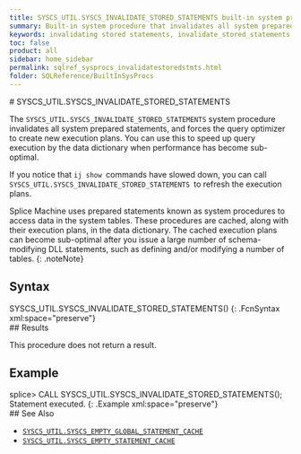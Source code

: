 ```yaml
---
title: SYSCS_UTIL.SYSCS_INVALIDATE_STORED_STATEMENTS built-in system procedure
summary: Built-in system procedure that invalidates all system prepared statements and forces the query optimizer to create new execution plans.
keywords: invalidating stored statements, invalidate_stored_statements
toc: false
product: all
sidebar: home_sidebar
permalink: sqlref_sysprocs_invalidatestoredstmts.html
folder: SQLReference/BuiltInSysProcs
---
```

<section>
<div class="TopicContent" data-swiftype-index="true" markdown="1">
# SYSCS_UTIL.SYSCS_INVALIDATE_STORED_STATEMENTS

The `SYSCS_UTIL.SYSCS_INVALIDATE_STORED_STATEMENTS` system procedure
invalidates all system prepared statements, and forces the query
optimizer to create new execution plans. You can use this to speed up
query execution by the data dictionary when performance has become
sub-optimal.

If you notice that `ij show `commands have slowed down, you can call
`SYSCS_UTIL.SYSCS_INVALIDATE_STORED_STATEMENTS `to refresh the execution
plans.

Splice Machine uses prepared statements known as system procedures to
access data in the system tables. These procedures are cached, along
with their execution plans, in the data dictionary. The cached execution
plans can become sub-optimal after you issue a large number of
schema-modifying DLL statements, such as defining and/or modifying a
number of tables.
{: .noteNote}

## Syntax

<div class="fcnWrapperWide" markdown="1">
    SYSCS_UTIL.SYSCS_INVALIDATE_STORED_STATEMENTS()
{: .FcnSyntax xml:space="preserve"}

</div>
## Results

This procedure does not return a result.

## Example

<div class="preWrapperWide" markdown="1">
    splice> CALL SYSCS_UTIL.SYSCS_INVALIDATE_STORED_STATEMENTS();
    Statement executed.
{: .Example xml:space="preserve"}

</div>
## See Also

* [`SYSCS_UTIL.SYSCS_EMPTY_GLOBAL_STATEMENT_CACHE`](sqlref_sysprocs_emptycache.html)
* [`SYSCS_UTIL.SYSCS_EMPTY_STATEMENT_CACHE`](sqlref_sysprocs_emptycache.html)

</div>
</section>

